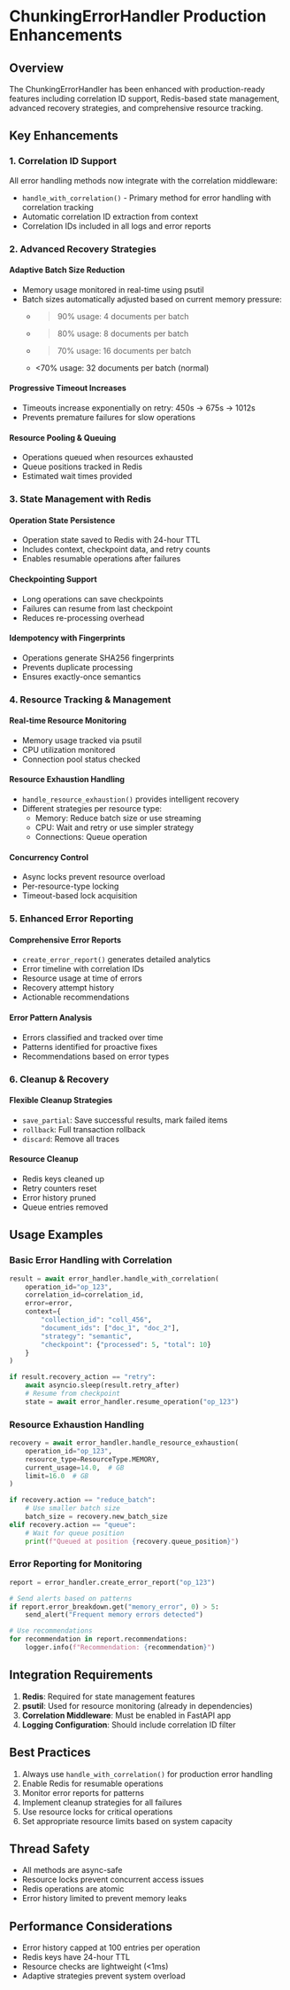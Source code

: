 # ChunkingErrorHandler Production Enhancements

## Overview

The ChunkingErrorHandler has been enhanced with production-ready features including correlation ID support, Redis-based state management, advanced recovery strategies, and comprehensive resource tracking.

## Key Enhancements

### 1. Correlation ID Support

All error handling methods now integrate with the correlation middleware:

- `handle_with_correlation()` - Primary method for error handling with correlation tracking
- Automatic correlation ID extraction from context
- Correlation IDs included in all logs and error reports

### 2. Advanced Recovery Strategies

#### Adaptive Batch Size Reduction
- Memory usage monitored in real-time using psutil
- Batch sizes automatically adjusted based on current memory pressure:
  - >90% usage: 4 documents per batch
  - >80% usage: 8 documents per batch  
  - >70% usage: 16 documents per batch
  - <70% usage: 32 documents per batch (normal)

#### Progressive Timeout Increases
- Timeouts increase exponentially on retry: 450s → 675s → 1012s
- Prevents premature failures for slow operations

#### Resource Pooling & Queuing
- Operations queued when resources exhausted
- Queue positions tracked in Redis
- Estimated wait times provided

### 3. State Management with Redis

#### Operation State Persistence
- Operation state saved to Redis with 24-hour TTL
- Includes context, checkpoint data, and retry counts
- Enables resumable operations after failures

#### Checkpointing Support
- Long operations can save checkpoints
- Failures can resume from last checkpoint
- Reduces re-processing overhead

#### Idempotency with Fingerprints
- Operations generate SHA256 fingerprints
- Prevents duplicate processing
- Ensures exactly-once semantics

### 4. Resource Tracking & Management

#### Real-time Resource Monitoring
- Memory usage tracked via psutil
- CPU utilization monitored
- Connection pool status checked

#### Resource Exhaustion Handling
- `handle_resource_exhaustion()` provides intelligent recovery
- Different strategies per resource type:
  - Memory: Reduce batch size or use streaming
  - CPU: Wait and retry or use simpler strategy
  - Connections: Queue operation

#### Concurrency Control
- Async locks prevent resource overload
- Per-resource-type locking
- Timeout-based lock acquisition

### 5. Enhanced Error Reporting

#### Comprehensive Error Reports
- `create_error_report()` generates detailed analytics
- Error timeline with correlation IDs
- Resource usage at time of errors
- Recovery attempt history
- Actionable recommendations

#### Error Pattern Analysis
- Errors classified and tracked over time
- Patterns identified for proactive fixes
- Recommendations based on error types

### 6. Cleanup & Recovery

#### Flexible Cleanup Strategies
- `save_partial`: Save successful results, mark failed items
- `rollback`: Full transaction rollback
- `discard`: Remove all traces

#### Resource Cleanup
- Redis keys cleaned up
- Retry counters reset
- Error history pruned
- Queue entries removed

## Usage Examples

### Basic Error Handling with Correlation

```python
result = await error_handler.handle_with_correlation(
    operation_id="op_123",
    correlation_id=correlation_id,
    error=error,
    context={
        "collection_id": "coll_456",
        "document_ids": ["doc_1", "doc_2"],
        "strategy": "semantic",
        "checkpoint": {"processed": 5, "total": 10}
    }
)

if result.recovery_action == "retry":
    await asyncio.sleep(result.retry_after)
    # Resume from checkpoint
    state = await error_handler.resume_operation("op_123")
```

### Resource Exhaustion Handling

```python
recovery = await error_handler.handle_resource_exhaustion(
    operation_id="op_123",
    resource_type=ResourceType.MEMORY,
    current_usage=14.0,  # GB
    limit=16.0  # GB
)

if recovery.action == "reduce_batch":
    # Use smaller batch size
    batch_size = recovery.new_batch_size
elif recovery.action == "queue":
    # Wait for queue position
    print(f"Queued at position {recovery.queue_position}")
```

### Error Reporting for Monitoring

```python
report = error_handler.create_error_report("op_123")

# Send alerts based on patterns
if report.error_breakdown.get("memory_error", 0) > 5:
    send_alert("Frequent memory errors detected")

# Use recommendations
for recommendation in report.recommendations:
    logger.info(f"Recommendation: {recommendation}")
```

## Integration Requirements

1. **Redis**: Required for state management features
2. **psutil**: Used for resource monitoring (already in dependencies)
3. **Correlation Middleware**: Must be enabled in FastAPI app
4. **Logging Configuration**: Should include correlation ID filter

## Best Practices

1. Always use `handle_with_correlation()` for production error handling
2. Enable Redis for resumable operations
3. Monitor error reports for patterns
4. Implement cleanup strategies for all failures
5. Use resource locks for critical operations
6. Set appropriate resource limits based on system capacity

## Thread Safety

- All methods are async-safe
- Resource locks prevent concurrent access issues
- Redis operations are atomic
- Error history limited to prevent memory leaks

## Performance Considerations

- Error history capped at 100 entries per operation
- Redis keys have 24-hour TTL
- Resource checks are lightweight (<1ms)
- Adaptive strategies prevent system overload